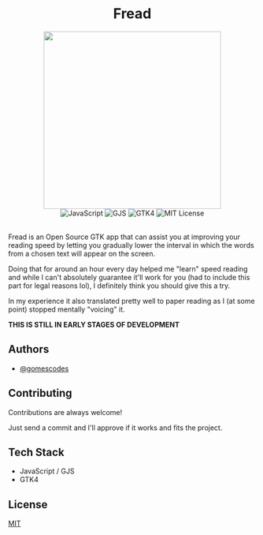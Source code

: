 <div align="center">
  <h1>Fread</h1>
  <img src="https://github.com/gomescodes/fread/blob/main/assets/icon.png" width=360></img>
  <br>
  <img alt="JavaScript" src="https://img.shields.io/badge/JavaScript-ff0?style=for-the-badge" />
  <img alt="GJS" src="https://img.shields.io/badge/GJS-blue?style=for-the-badge" />
  <img alt="GTK4" src="https://img.shields.io/badge/GTK-4-black?style=for-the-badge" />
  <img alt="MIT License" src="https://img.shields.io/badge/License-MIT-green?style=for-the-badge" />
  <br><br>
</div>
  
Fread is an Open Source GTK app that can assist you at improving your reading 
speed by letting you gradually lower the interval in which the words from a 
chosen text will appear on the screen.  

Doing that for around an hour every day helped me "learn" speed reading and 
while I can't absolutely guarantee it'll work for you (had to include this part 
for legal reasons lol), I definitely think you should give this a try.  

In my experience it also translated pretty well to paper reading as I (at some 
point) stopped mentally "voicing" it.

**THIS IS STILL IN EARLY STAGES OF DEVELOPMENT**

## Authors

- [@gomescodes](https://www.github.com/gomescodes)

## Contributing

Contributions are always welcome!

Just send a commit and I'll approve if it works and fits the project.

## Tech Stack

- JavaScript / GJS
- GTK4
## License

[MIT](https://choosealicense.com/licenses/mit/)
